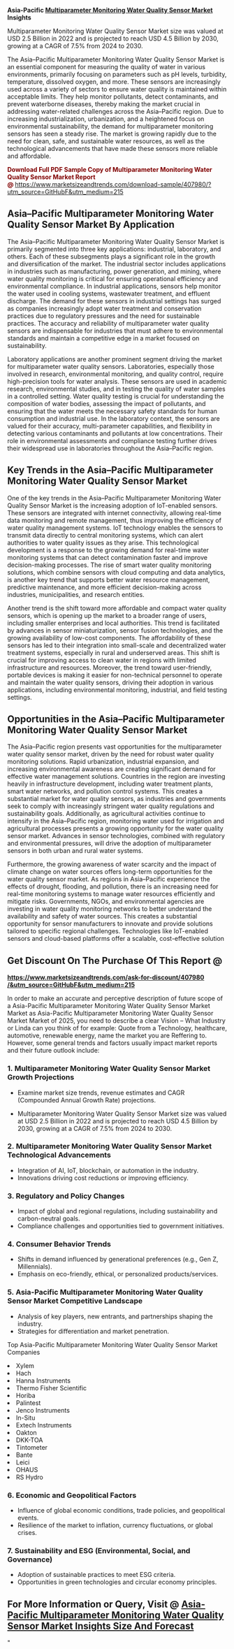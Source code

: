 <p><strong>Asia-Pacific&nbsp;<a href=""https://www.marketsizeandtrends.com/download-sample/407980/&amp;utm_source=GitHubF&amp;utm_medium=215"">Multiparameter Monitoring Water Quality Sensor Market</a> Insights</strong></p><p>Multiparameter Monitoring Water Quality Sensor Market size was valued at USD 2.5 Billion in 2022 and is projected to reach USD 4.5 Billion by 2030, growing at a CAGR of 7.5% from 2024 to 2030.</p><p><p>The Asia–Pacific Multiparameter Monitoring Water Quality Sensor Market is an essential component for measuring the quality of water in various environments, primarily focusing on parameters such as pH levels, turbidity, temperature, dissolved oxygen, and more. These sensors are increasingly used across a variety of sectors to ensure water quality is maintained within acceptable limits. They help monitor pollutants, detect contaminants, and prevent waterborne diseases, thereby making the market crucial in addressing water-related challenges across the Asia–Pacific region. Due to increasing industrialization, urbanization, and a heightened focus on environmental sustainability, the demand for multiparameter monitoring sensors has seen a steady rise. The market is growing rapidly due to the need for clean, safe, and sustainable water resources, as well as the technological advancements that have made these sensors more reliable and affordable. <p><strong><span style="color: #800000;">Download Full PDF Sample Copy of Multiparameter Monitoring Water Quality Sensor Market Report @</span>&nbsp;</strong><a href="https://www.marketsizeandtrends.com/download-sample/407980/?utm_source=GitHubF&amp;utm_medium=215" target="_blank">https://www.marketsizeandtrends.com/download-sample/407980/?utm_source=GitHubF&amp;utm_medium=215</a></p></p><h2>Asia–Pacific Multiparameter Monitoring Water Quality Sensor Market By Application</h2><p>The Asia–Pacific Multiparameter Monitoring Water Quality Sensor Market is primarily segmented into three key applications: industrial, laboratory, and others. Each of these subsegments plays a significant role in the growth and diversification of the market. The industrial sector includes applications in industries such as manufacturing, power generation, and mining, where water quality monitoring is critical for ensuring operational efficiency and environmental compliance. In industrial applications, sensors help monitor the water used in cooling systems, wastewater treatment, and effluent discharge. The demand for these sensors in industrial settings has surged as companies increasingly adopt water treatment and conservation practices due to regulatory pressures and the need for sustainable practices. The accuracy and reliability of multiparameter water quality sensors are indispensable for industries that must adhere to environmental standards and maintain a competitive edge in a market focused on sustainability. <p>Laboratory applications are another prominent segment driving the market for multiparameter water quality sensors. Laboratories, especially those involved in research, environmental monitoring, and quality control, require high-precision tools for water analysis. These sensors are used in academic research, environmental studies, and in testing the quality of water samples in a controlled setting. Water quality testing is crucial for understanding the composition of water bodies, assessing the impact of pollutants, and ensuring that the water meets the necessary safety standards for human consumption and industrial use. In the laboratory context, the sensors are valued for their accuracy, multi-parameter capabilities, and flexibility in detecting various contaminants and pollutants at low concentrations. Their role in environmental assessments and compliance testing further drives their widespread use in laboratories throughout the Asia–Pacific region.</p><h2>Key Trends in the Asia–Pacific Multiparameter Monitoring Water Quality Sensor Market</h2><p>One of the key trends in the Asia–Pacific Multiparameter Monitoring Water Quality Sensor Market is the increasing adoption of IoT-enabled sensors. These sensors are integrated with internet connectivity, allowing real-time data monitoring and remote management, thus improving the efficiency of water quality management systems. IoT technology enables the sensors to transmit data directly to central monitoring systems, which can alert authorities to water quality issues as they arise. This technological development is a response to the growing demand for real-time water monitoring systems that can detect contamination faster and improve decision-making processes. The rise of smart water quality monitoring solutions, which combine sensors with cloud computing and data analytics, is another key trend that supports better water resource management, predictive maintenance, and more efficient decision-making across industries, municipalities, and research entities.<p>Another trend is the shift toward more affordable and compact water quality sensors, which is opening up the market to a broader range of users, including smaller enterprises and local authorities. This trend is facilitated by advances in sensor miniaturization, sensor fusion technologies, and the growing availability of low-cost components. The affordability of these sensors has led to their integration into small-scale and decentralized water treatment systems, especially in rural and underserved areas. This shift is crucial for improving access to clean water in regions with limited infrastructure and resources. Moreover, the trend toward user-friendly, portable devices is making it easier for non-technical personnel to operate and maintain the water quality sensors, driving their adoption in various applications, including environmental monitoring, industrial, and field testing settings.</p><h2>Opportunities in the Asia–Pacific Multiparameter Monitoring Water Quality Sensor Market</h2><p>The Asia–Pacific region presents vast opportunities for the multiparameter water quality sensor market, driven by the need for robust water quality monitoring solutions. Rapid urbanization, industrial expansion, and increasing environmental awareness are creating significant demand for effective water management solutions. Countries in the region are investing heavily in infrastructure development, including water treatment plants, smart water networks, and pollution control systems. This creates a substantial market for water quality sensors, as industries and governments seek to comply with increasingly stringent water quality regulations and sustainability goals. Additionally, as agricultural activities continue to intensify in the Asia–Pacific region, monitoring water used for irrigation and agricultural processes presents a growing opportunity for the water quality sensor market. Advances in sensor technologies, combined with regulatory and environmental pressures, will drive the adoption of multiparameter sensors in both urban and rural water systems.<p>Furthermore, the growing awareness of water scarcity and the impact of climate change on water sources offers long-term opportunities for the water quality sensor market. As regions in Asia–Pacific experience the effects of drought, flooding, and pollution, there is an increasing need for real-time monitoring systems to manage water resources efficiently and mitigate risks. Governments, NGOs, and environmental agencies are investing in water quality monitoring networks to better understand the availability and safety of water sources. This creates a substantial opportunity for sensor manufacturers to innovate and provide solutions tailored to specific regional challenges. Technologies like IoT-enabled sensors and cloud-based platforms offer a scalable, cost-effective solution</p><h2><strong>Get Discount On The Purchase Of This Report @&nbsp;</strong></h2><p><strong><a href=""https://www.marketsizeandtrends.com/ask-for-discount/407980/&amp;utm_source=GitHubF&amp;utm_medium=215"" target=""_blank"">https://www.marketsizeandtrends.com/ask-for-discount/407980<br />/&amp;utm_source=GitHubF&amp;utm_medium=215</a></strong></p><p>In order to make an accurate and perceptive description of future scope of a Asia-Pacific&nbsp;Multiparameter Monitoring Water Quality Sensor Market Market as Asia-Pacific&nbsp;Multiparameter Monitoring Water Quality Sensor Market Market of 2025, you need to describe a clear Vision &ndash; What Industry or Linda can you think of for example: Quote from a Technology, healthcare, automotive, renewable energy, name the market you are Reffering to. However, some general trends and factors usually impact market reports and their future outlook include:</p><h3>1.&nbsp;<strong>Multiparameter Monitoring Water Quality Sensor Market Growth Projections</strong></h3><ul><li>Examine market size trends, revenue estimates and CAGR (Compounded Annual Growth Rate) projections.</li><li><p>Multiparameter Monitoring Water Quality Sensor Market size was valued at USD 2.5 Billion in 2022 and is projected to reach USD 4.5 Billion by 2030, growing at a CAGR of 7.5% from 2024 to 2030.</p></li></ul><h3>2.&nbsp;<strong>Multiparameter Monitoring Water Quality Sensor Market Technological Advancements</strong></h3><ul><li>Integration of AI, IoT, blockchain, or automation in the industry.</li><li>Innovations driving cost reductions or improving efficiency.</li></ul><h3>3.&nbsp;<strong>Regulatory and Policy Changes</strong></h3><ul><li>Impact of global and regional regulations, including sustainability and carbon-neutral goals.</li><li>Compliance challenges and opportunities tied to government initiatives.</li></ul><h3>4.&nbsp;<strong>Consumer Behavior Trends</strong></h3><ul><li>Shifts in demand influenced by generational preferences (e.g., Gen Z, Millennials).</li><li>Emphasis on eco-friendly, ethical, or personalized products/services.</li></ul><h3>5.&nbsp;<strong>Asia-Pacific Multiparameter Monitoring Water Quality Sensor Market Competitive Landscape</strong></h3><ul><li>Analysis of key players, new entrants, and partnerships shaping the industry.</li><li>Strategies for differentiation and market penetration.</li></ul><p data-pm-slice=""1 1 []"">Top Asia-Pacific Multiparameter Monitoring Water Quality Sensor Market Companies</p><div data-test-id=""""><p><li>Xylem</li><li> Hach</li><li> Hanna Instruments</li><li> Thermo Fisher Scientific</li><li> Horiba</li><li> Palintest</li><li> Jenco Instruments</li><li> In-Situ</li><li> Extech Instruments</li><li> Oakton</li><li> DKK-TOA</li><li> Tintometer</li><li> Bante</li><li> Leici</li><li> OHAUS</li><li> RS Hydro</li></p></div><h3>6.&nbsp;<strong>Economic and Geopolitical Factors</strong></h3><ul><li>Influence of global economic conditions, trade policies, and geopolitical events.</li><li>Resilience of the market to inflation, currency fluctuations, or global crises.</li></ul><h3>7.&nbsp;<strong>Sustainability and ESG (Environmental, Social, and Governance)</strong></h3><ul><li>Adoption of sustainable practices to meet ESG criteria.</li><li>Opportunities in green technologies and circular economy principles.</li></ul><h2><strong>For More Information or Query, Visit @&nbsp;</strong><a href=""https://www.verifiedmarketreports.com/product/multiparameter-monitoring-water-quality-sensor-market/"" target=""_blank"">Asia-Pacific Multiparameter Monitoring Water Quality Sensor Market Insights Size And Forecast</a></h2>"
